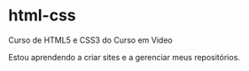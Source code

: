 # html-css
 Curso de HTML5 e CSS3 do Curso em Video

Estou aprendendo a criar sites e a gerenciar meus repositórios.
